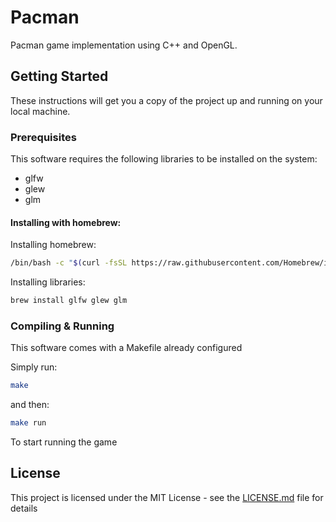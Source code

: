 # Pacman

Pacman game implementation using C++ and OpenGL.

## Getting Started

These instructions will get you a copy of the project up and running on your local machine.

### Prerequisites

This software requires the following libraries to be installed on the system:

- glfw
- glew
- glm

#### Installing with homebrew:

Installing homebrew:

```sh
/bin/bash -c "$(curl -fsSL https://raw.githubusercontent.com/Homebrew/install/master/install.sh)"
```

Installing libraries:

```sh
brew install glfw glew glm
```

### Compiling & Running

This software comes with a Makefile already configured

Simply run:

```sh
make
```

and then:

```sh
make run
```

To start running the game

## License

This project is licensed under the MIT License - see the [LICENSE.md](LICENSE.md) file for details
